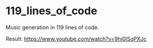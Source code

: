 # 119_lines_of_code
Music generation in 119 lines of code.

Result: https://www.youtube.com/watch?v=9hi0ISqPXJc
